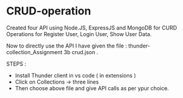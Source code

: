 # CRUD-operation
Created four API using Node.JS, ExpressJS and MongoDB for CURD Operations for Register User, Login User, Show User Data. 


Now to directly use the API I have given the file : thunder-collection_Assignment 3b crud.json .

STEPS : 
   - Install Thunder client in vs code ( in extensions )
   - Click on Collections -> three lines 
   - Then choose above file and give API calls as per ypur choice.
